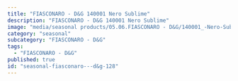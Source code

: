 ```yaml
---
title: "FIASCONARO - D&G 140001 Nero Sublime"
description: "FIASCONARO - D&G 140001 Nero Sublime"
image: "media/seasonal products/05.06.FIASCONARO - D&G/140001_-Nero-Sublime.jpg"
category: "seasonal"
subcategory: "FIASCONARO - D&G"
tags:
  - "FIASCONARO - D&G"
published: true
id: "seasonal-fiasconaro---d&g-128"
---
```

